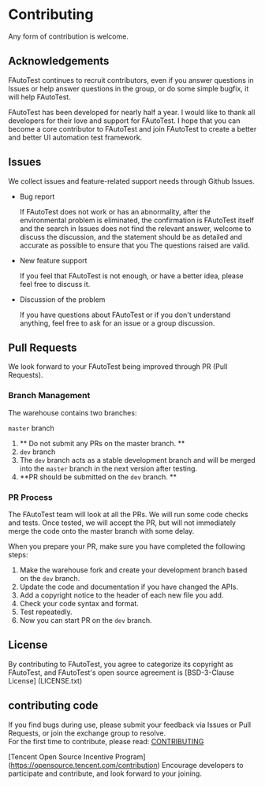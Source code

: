 # Contributing
Any form of contribution is welcome.

## Acknowledgements

FAutoTest continues to recruit contributors, even if you answer questions in Issues or help answer questions in the group, or do some simple bugfix, it will help FAutoTest.

FAutoTest has been developed for nearly half a year. I would like to thank all developers for their love and support for FAutoTest. I hope that you can become a core contributor to FAutoTest and join FAutoTest to create a better and better UI automation test framework.

## Issues
We collect issues and feature-related support needs through Github Issues.

* Bug report

  If FAutoTest does not work or has an abnormality, after the environmental problem is eliminated, the confirmation is FAutoTest itself and the search in Issues does not find the relevant answer, welcome to discuss the discussion, and the statement should be as detailed and accurate as possible to ensure that you The questions raised are valid.

* New feature support

  If you feel that FAutoTest is not enough, or have a better idea, please feel free to discuss it.

* Discussion of the problem

  If you have questions about FAutoTest or if you don't understand anything, feel free to ask for an issue or a group discussion.

## Pull Requests
We look forward to your FAutoTest being improved through PR (Pull Requests).

### Branch Management
The warehouse contains two branches:

`master` branch
  1. ** Do not submit any PRs on the master branch. **
2. `dev` branch
  1. The `dev` branch acts as a stable development branch and will be merged into the `master` branch in the next version after testing.
  2. **PR should be submitted on the `dev` branch. **

### PR Process
The FAutoTest team will look at all the PRs. We will run some code checks and tests. Once tested, we will accept the PR, but will not immediately merge the code onto the master branch with some delay.

When you prepare your PR, make sure you have completed the following steps:

1. Make the warehouse fork and create your development branch based on the `dev` branch.
2. Update the code and documentation if you have changed the APIs.
3. Add a copyright notice to the header of each new file you add.
4. Check your code syntax and format.
5. Test repeatedly.
6. Now you can start PR on the `dev` branch.

## License
By contributing to FAutoTest, you agree to categorize its copyright as FAutoTest, and FAutoTest's open source agreement is [BSD-3-Clause License] (LICENSE.txt) 

## contributing code

If you find bugs during use, please submit your feedback via Issues or Pull Requests, or join the exchange group to resolve.  
For the first time to contribute, please read: [CONTRIBUTING](CONTRIBUTING-english.md)

[Tencent Open Source Incentive Program] (https://opensource.tencent.com/contribution) Encourage developers to participate and contribute, and look forward to your joining.
